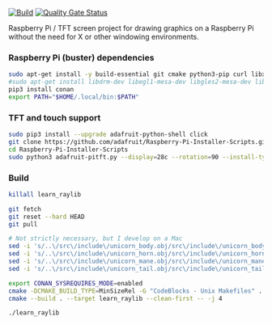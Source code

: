 [![Build](https://github.com/twelvechairssoftware/learn_raylib/actions/workflows/build.yml/badge.svg)](https://github.com/twelvechairssoftware/learn_raylib/actions/workflows/build.yml)
[![Quality Gate Status](https://sonarcloud.io/api/project_badges/measure?project=twelvechairssoftware_learn_raylib&metric=alert_status)](https://sonarcloud.io/dashboard?id=twelvechairssoftware_learn_raylib)

Raspberry Pi / TFT screen project for drawing graphics on a Raspberry Pi without the need for X or other windowing environments.



### Raspberry Pi (buster) dependencies
````bash
sudo apt-get install -y build-essential git cmake python3-pip curl libx11-dev libxcursor-dev libxinerama-dev libxrandr-dev libxi-dev libasound2-dev mesa-common-dev libgl1-mesa-dev
#sudo apt-get install libdrm-dev libegl1-mesa-dev libgles2-mesa-dev libgbm-dev
pip3 install conan
export PATH="$HOME/.local/bin:$PATH"
````

### TFT and touch support
````bash
sudo pip3 install --upgrade adafruit-python-shell click
git clone https://github.com/adafruit/Raspberry-Pi-Installer-Scripts.git
cd Raspberry-Pi-Installer-Scripts
sudo python3 adafruit-pitft.py --display=28c --rotation=90 --install-type=fbcp --reboot=yes
````

### Build
````bash
killall learn_raylib

git fetch
git reset --hard HEAD
git pull

# Not strictly necessary, but I develop on a Mac
sed -i 's/..\/src\/include\/unicorn_body.obj/src\/include\/unicorn_body.obj/g' src/main.cpp
sed -i 's/..\/src\/include\/unicorn_horn.obj/src\/include\/unicorn_horn.obj/g' src/main.cpp
sed -i 's/..\/src\/include\/unicorn_mane.obj/src\/include\/unicorn_mane.obj/g' src/main.cpp
sed -i 's/..\/src\/include\/unicorn_tail.obj/src\/include\/unicorn_tail.obj/g' src/main.cpp

export CONAN_SYSREQUIRES_MODE=enabled
cmake -DCMAKE_BUILD_TYPE=MinSizeRel -G "CodeBlocks - Unix Makefiles" .
cmake --build . --target learn_raylib --clean-first -- -j 4

./learn_raylib
````
